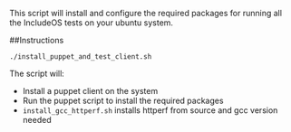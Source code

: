This script will install and configure the required packages for running all the IncludeOS tests on your ubuntu system.

##Instructions

`./install_puppet_and_test_client.sh`

The script will:
- Install a puppet client on the system
- Run the puppet script to install the required packages
- `install_gcc_httperf.sh` installs httperf from source and gcc version needed
